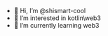 - 👋 Hi, I’m @shismart-cool
- 👀 I’m interested in kotlin\web3
- 🌱 I’m currently learning web3


<!---
shismart-cool/shismart-cool is a ✨ special ✨ repository because its `README.md` (this file) appears on your GitHub profile.
You can click the Preview link to take a look at your changes.
--->
